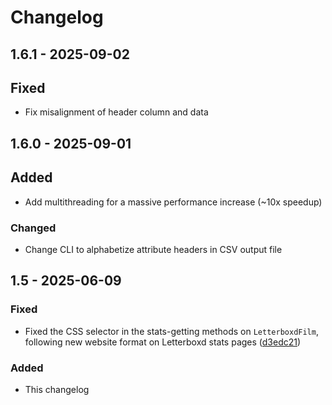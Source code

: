 # Changelog

## 1.6.1 - 2025-09-02

## Fixed

- Fix misalignment of header column and data

## 1.6.0 - 2025-09-01

## Added

- Add multithreading for a massive performance increase (~10x speedup)

### Changed

- Change CLI to alphabetize attribute headers in CSV output file

## 1.5 - 2025-06-09

### Fixed

- Fixed the CSS selector in the stats-getting methods on `LetterboxdFilm`, following new website format on Letterboxd stats pages ([d3edc21](https://github.com/lmr97/letterboxd_get_list/commit/d3edc21a485e3e734ddc78a75cbe5bff9b14ff70))

### Added

- This changelog